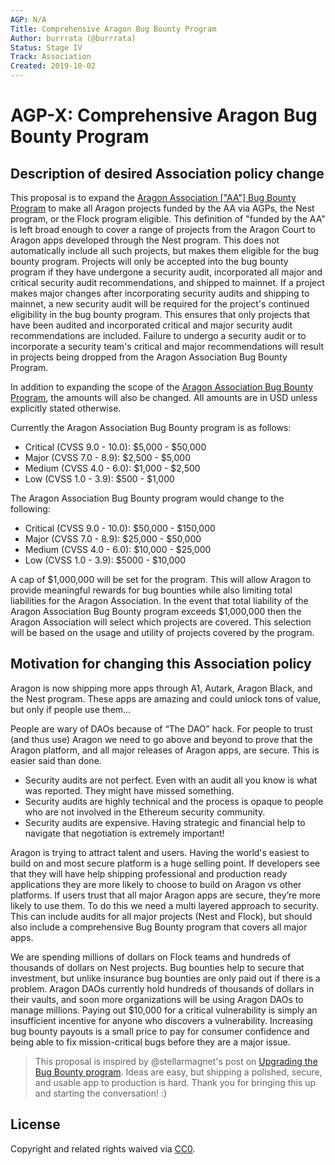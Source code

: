 ```yaml
---
AGP: N/A
Title: Comprehensive Aragon Bug Bounty Program
Author: burrrata (@burrrata)
Status: Stage IV
Track: Association
Created: 2019-10-02
---
```


# AGP-X: Comprehensive Aragon Bug Bounty Program

## Description of desired Association policy change

This proposal is to expand the [Aragon Association ["AA"] Bug Bounty Program](https://wiki.aragon.org/association/security/bug_bounty/) to make all Aragon projects funded by the AA via AGPs, the Nest program, or the Flock program eligible. This definition of "funded by the AA" is left broad enough to cover a range of projects from the Aragon Court to Aragon apps developed through the Nest program. This does not automatically include all such projects, but makes them eligible for the bug bounty program. Projects will only be accepted into the bug bounty program if they have undergone a security audit, incorporated all major and critical security audit recommendations, and shipped to mainnet. If a project makes major changes after incorporating security audits and shipping to mainnet, a new security audit will be required for the project's continued eligibility in the bug bounty program. This ensures that only projects that have been audited and incorporated critical and major security audit recommendations are included. Failure to undergo a security audit or to incorporate a security team's critical and major recommendations will result in projects being dropped from the Aragon Association Bug Bounty Program.

In addition to expanding the scope of the [Aragon Association Bug Bounty Program](https://wiki.aragon.org/association/security/bug_bounty/), the amounts will also be changed. All amounts are in USD unless explicitly stated otherwise.

Currently the Aragon Association Bug Bounty program is as follows:
- Critical (CVSS 9.0 - 10.0): $5,000 - $50,000
- Major (CVSS 7.0 - 8.9): $2,500 - $5,000
- Medium (CVSS 4.0 - 6.0): $1,000 - $2,500
- Low (CVSS 1.0 - 3.9): $500 - $1,000

The Aragon Association Bug Bounty program would change to the following:
- Critical (CVSS 9.0 - 10.0): $50,000 - $150,000
- Major (CVSS 7.0 - 8.9): $25,000 - $50,000
- Medium (CVSS 4.0 - 6.0): $10,000 - $25,000
- Low (CVSS 1.0 - 3.9): $5000 - $10,000

A cap of $1,000,000 will be set for the program. This will allow Aragon to provide meaningful rewards for bug bounties while also limiting total liabilities for the Aragon Association. In the event that total liability of the Aragon Association Bug Bounty program exceeds $1,000,000 then the Aragon Association will select which projects are covered. This selection will be based on the usage and utility of projects covered by the program.

## Motivation for changing this Association policy
Aragon is now shipping more apps through A1, Autark, Aragon Black, and the Nest program. These apps are amazing and could unlock tons of value, but only if people use them…

People are wary of DAOs because of “The DAO” hack. For people to trust (and thus use) Aragon we need to go above and beyond to prove that the Aragon platform, and all major releases of Aragon apps, are secure. This is easier said than done.
- Security audits are not perfect. Even with an audit all you know is what was reported. They might have missed something.
- Security audits are highly technical and the process is opaque to people who are not involved in the Ethereum security community.
- Security audits are expensive. Having strategic and financial help to navigate that negotiation is extremely important!

Aragon is trying to attract talent and users. Having the world's easiest to build on and most secure platform is a huge selling point. If developers see that they will have help shipping professional and production ready applications they are more likely to choose to build on Aragon vs other platforms. If users trust that all major Aragon apps are secure, they’re more likely to use them. To do this we need a multi layered approach to security. This can include audits for all major projects (Nest and Flock), but should also include a comprehensive Bug Bounty program that covers all major apps.

We are spending millions of dollars on Flock teams and hundreds of thousands of dollars on Nest projects. Bug bounties help to secure that investment, but unlike insurance bug bounties are only paid out if there is a problem. Aragon DAOs currently hold hundreds of thousands of dollars in their vaults, and soon more organizations will be using Aragon DAOs to manage millions. Paying out $10,000 for a critical vulnerability is simply an insufficient incentive for anyone who discovers a vulnerability. Increasing bug bounty payouts is a small price to pay for consumer confidence and being able to fix mission-critical bugs before they are a major issue.

> This proposal is inspired by @stellarmagnet's post on [Upgrading the Bug Bounty program](https://forum.aragon.org/t/upgrading-the-bug-bounty-program-potential-agp/562). Ideas are easy, but shipping a polished, secure, and usable app to production is hard. Thank you for bringing this up and starting the conversation! :)

## License
Copyright and related rights waived via [CC0](https://creativecommons.org/publicdomain/zero/1.0/).

